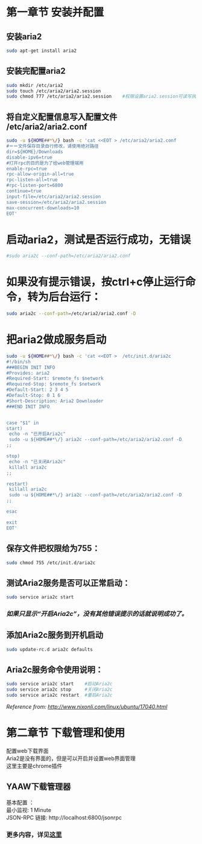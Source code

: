 # 第一章节  安装并配置  
## 安装aria2  
```bash
sudo apt-get install aria2  
```



## 安装完配置aria2  
```bash
sudo mkdir /etc/aria2      
sudo touch /etc/aria2/aria2.session      
sudo chmod 777 /etc/aria2/aria2.session    #权限设置aria2.session可读写执行 
```




## 将自定义配置信息写入配置文件 /etc/aria2/aria2.conf   
```bash
sudo -u ${HOME##*\/} bash -c 'cat <<EOT > /etc/aria2/aria2.conf  
#＝＝文件保存目录自行修改，请使用绝对路径  
dir=${HOME}/Downloads     
disable-ipv6=true 
#打开rpc的目的是为了给web管理端用  
enable-rpc=true   
rpc-allow-origin-all=true  
rpc-listen-all=true  
#rpc-listen-port=6800  
continue=true  
input-file=/etc/aria2/aria2.session  
save-session=/etc/aria2/aria2.session  
max-concurrent-downloads=10  
EOT'  
```




# 启动aria2，测试是否运行成功，无错误  
```bash
#sudo aria2c --conf-path=/etc/aria2/aria2.conf  
```


#  如果没有提示错误，按ctrl+c停止运行命令，转为后台运行： 
```bash
sudo aria2c --conf-path=/etc/aria2/aria2.conf -D  
```



# 把aria2做成服务启动  
```bash
sudo -u ${HOME##*\/} bash -c 'cat <<EOT >  /etc/init.d/aria2c  
#!/bin/sh  
###BEGIN INIT INFO  
#Provides: aria2  
#Required-Start: $remote_fs $network  
#Required-Stop: $remote_fs $network  
#Default-Start: 2 3 4 5  
#Default-Stop: 0 1 6  
#Short-Description: Aria2 Downloader  
###END INIT INFO  


case "$1" in  
start)  
 echo -n "已开启Aria2c"  
 sudo -u ${HOME##*\/} aria2c --conf-path=/etc/aria2/aria2.conf -D  
;;  

stop)  
 echo -n "已关闭Aria2c"  
 killall aria2c  
;;  

restart)  
 killall aria2c  
 sudo -u ${HOME##*\/} aria2c --conf-path=/etc/aria2/aria2.conf -D  
;;  

esac  

exit  
EOT'  
```




## 保存文件把权限给为755：  
```bash
sudo chmod 755 /etc/init.d/aria2c  
```



## 测试Aria2服务是否可以正常启动：  
```bash
sudo service aria2c start  
```


### *如果只显示“开启Aria2c”，没有其他错误提示的话就说明成功了。*  

## 添加Aria2c服务到开机启动  
```bash
sudo update-rc.d aria2c defaults 
```

 

## Aria2c服务命令使用说明：  
```bash
sudo service aria2c start    #启动Aria2c 
sudo service aria2c stop     #关闭Aria2c 
sudo service aria2c restart  #重启Aria2c
```


*Reference from: http://www.nixonli.com/linux/ubuntu/17040.html*  



# 第二章节  下载管理和使用  
配置web下载界面  
Aria2是没有界面的，但是可以开启并设置web界面管理  
这里主要是chrome插件  

## YAAW下载管理器  
基本配置 ：  
最小监视: 1 Minute  
JSON-RPC 链接:  http://localhost:6800/jsonrpc  

### 更多内容，详见[这里](https://www.jianshu.com/p/b2649d073741 "这里")      

